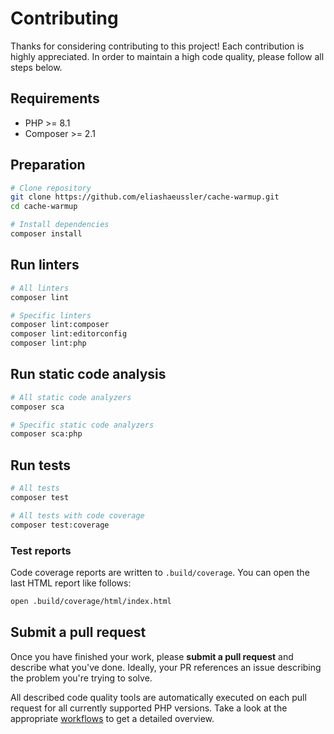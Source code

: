 # Contributing

Thanks for considering contributing to this project! Each contribution is
highly appreciated. In order to maintain a high code quality, please follow
all steps below.

## Requirements

- PHP >= 8.1
- Composer >= 2.1

## Preparation

```bash
# Clone repository
git clone https://github.com/eliashaeussler/cache-warmup.git
cd cache-warmup

# Install dependencies
composer install
```

## Run linters

```bash
# All linters
composer lint

# Specific linters
composer lint:composer
composer lint:editorconfig
composer lint:php
```

## Run static code analysis

```bash
# All static code analyzers
composer sca

# Specific static code analyzers
composer sca:php
```

## Run tests

```bash
# All tests
composer test

# All tests with code coverage
composer test:coverage
```

### Test reports

Code coverage reports are written to `.build/coverage`. You can open the
last HTML report like follows:

```bash
open .build/coverage/html/index.html
```

## Submit a pull request

Once you have finished your work, please **submit a pull request** and describe
what you've done. Ideally, your PR references an issue describing the problem
you're trying to solve.

All described code quality tools are automatically executed on each pull request
for all currently supported PHP versions. Take a look at the appropriate
[workflows][1] to get a detailed overview.

[1]: .github/workflows

